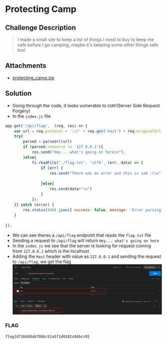 # Protecting Camp

## Challenge Description
> I made a small site to keep a list of things I need to buy to keep me safe before I go camping, maybe it's keeping some other things safe too!

## Attachments
* [protecting_camp.zip](./protecting_camp.zip)

## Solution
* Going through the code, it looks vulnerable to `SSRF`(Server Side Request Forgery) 
* In the `index.js` file
```js
app.get('/api/flag',  (req, res) => {
    var url = req.protocol + '://' + req.get('host') + req.originalUrl;
    try{
        parsed = parseUrl(url)
        if (parsed.resource != '127.0.0.1'){
            res.send("Hey... what's going on here\n");
        }else{
            fs.readFile("./flag.txt", 'utf8', (err, data) => {
                if (err) {
                    res.send("There was an error and this is sad :(\n")
            
                }else{
                    res.send(data+"\n")
                }
            });
    }} catch (error) {
        res.status(400).json({ success: false, message: 'Error parsing URL' });
    }
      
});
```
* We can see theres a `/api/flag` endpoint that reads the `flag.txt` file
* Sending a request to `/api/flag` will return `Hey... what's going on here`
* In the `index.js` we see that the server is looking for request coming from `127.0.0.1` which is the localhost
* Adding the `Host` header with value as `127.0.0.1` and sending the request to `/api/flag`, we get the flag
![flag](image.png)

### FLAG
```
flag{d716dd8ab70bbc51a5f1d0182c84bcc8}
```
